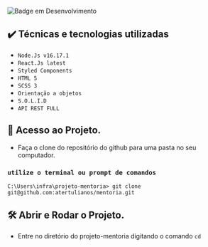 ![Badge em Desenvolvimento](http://img.shields.io/static/v1?label=STATUS&message=EM%20DESENVOLVIMENTO&color=GREEN&style=for-the-badge)

## ✔️ Técnicas e tecnologias utilizadas

- ``Node.Js v16.17.1``
- ``React.Js latest``
- ``Styled Components``
- ``HTML 5``
- ``SCSS 3``
- ``Orientação a objetos``
- ``S.O.L.I.D``
- ``API REST FULL``

## 🚀 Acesso ao Projeto.
- Faça o clone do repositório do github para uma pasta no seu computador. <br />
### ``utilize o terminal ou prompt de comandos`` <br />

`C:\Users\infra\projeto-mentoria> git clone git@github.com:atertulianos/mentoria.git`

## 🛠️ Abrir e Rodar o Projeto.
- Entre no diretório do  projeto-mentoria digitando o comando `cd` <br />